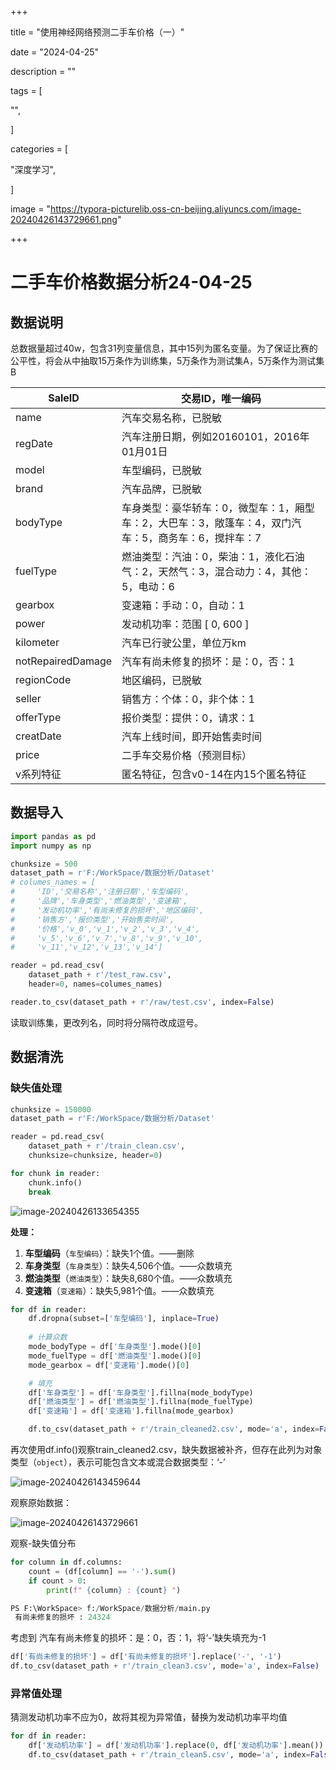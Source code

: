 +++

title = "使用神经网络预测二手车价格（一）"

date = "2024-04-25"

description = ""

tags = [

 "",

]

categories = [

 "深度学习",

]

image = "https://typora-picturelib.oss-cn-beijing.aliyuncs.com/image-20240426143729661.png"

+++

# 二手车价格数据分析24-04-25

## 数据说明

总数据量超过40w，包含31列变量信息，其中15列为匿名变量。为了保证比赛的公平性，将会从中抽取15万条作为训练集，5万条作为测试集A，5万条作为测试集B


| SaleID            | 交易ID，唯一编码                                             |
| ----------------- | ------------------------------------------------------------ |
| name              | 汽车交易名称，已脱敏                                         |
| regDate           | 汽车注册日期，例如20160101，2016年01月01日                   |
| model             | 车型编码，已脱敏                                             |
| brand             | 汽车品牌，已脱敏                                             |
| bodyType          | 车身类型：豪华轿车：0，微型车：1，厢型车：2，大巴车：3，敞篷车：4，双门汽车：5，商务车：6，搅拌车：7 |
| fuelType          | 燃油类型：汽油：0，柴油：1，液化石油气：2，天然气：3，混合动力：4，其他：5，电动：6 |
| gearbox           | 变速箱：手动：0，自动：1                                     |
| power             | 发动机功率：范围 [ 0, 600 ]                                  |
| kilometer         | 汽车已行驶公里，单位万km                                     |
| notRepairedDamage | 汽车有尚未修复的损坏：是：0，否：1                           |
| regionCode        | 地区编码，已脱敏                                             |
| seller            | 销售方：个体：0，非个体：1                                   |
| offerType         | 报价类型：提供：0，请求：1                                   |
| creatDate         | 汽车上线时间，即开始售卖时间                                 |
| price             | 二手车交易价格（预测目标）                                   |
| v系列特征         | 匿名特征，包含v0-14在内15个匿名特征                          |

## 数据导入

```python
import pandas as pd
import numpy as np

chunksize = 500
dataset_path = r'F:/WorkSpace/数据分析/Dataset'
# columes_names = [
#     'ID','交易名称','注册日期','车型编码',
#     '品牌','车身类型','燃油类型','变速箱',
#     '发动机功率','有尚未修复的损坏','地区编码',
#     '销售方','报价类型','开始售卖时间',
#     '价格','v_0','v_1','v_2','v_3','v_4',
#     'v_5','v_6','v_7','v_8','v_9','v_10',
#     'v_11','v_12','v_13','v_14']

reader = pd.read_csv(
    dataset_path + r'/test_raw.csv',
    header=0, names=columes_names)

reader.to_csv(dataset_path + r'/raw/test.csv', index=False)
```

读取训练集，更改列名，同时将分隔符改成逗号。

## 数据清洗

### 缺失值处理

```py
chunksize = 150000
dataset_path = r'F:/WorkSpace/数据分析/Dataset'

reader = pd.read_csv(
    dataset_path + r'/train_clean.csv',
    chunksize=chunksize, header=0)

for chunk in reader:
    chunk.info()
    break
```

![image-20240426133654355](https://typora-picturelib.oss-cn-beijing.aliyuncs.com/image-20240426133654355.png)

**处理：**

1. **车型编码**（`车型编码`）：缺失1个值。——删除
2. **车身类型**（`车身类型`）：缺失4,506个值。——众数填充
3. **燃油类型**（`燃油类型`）：缺失8,680个值。——众数填充
4. **变速箱**（`变速箱`）：缺失5,981个值。——众数填充

```py
for df in reader:
    df.dropna(subset=['车型编码'], inplace=True)
    
    # 计算众数
    mode_bodyType = df['车身类型'].mode()[0]
    mode_fuelType = df['燃油类型'].mode()[0]
    mode_gearbox = df['变速箱'].mode()[0]

    # 填充
    df['车身类型'] = df['车身类型'].fillna(mode_bodyType)
    df['燃油类型'] = df['燃油类型'].fillna(mode_fuelType)
    df['变速箱'] = df['变速箱'].fillna(mode_gearbox)

    df.to_csv(dataset_path + r'/train_cleaned2.csv', mode='a', index=False)
```

再次使用df.info()观察train_cleaned2.csv，缺失数据被补齐，但存在此列为对象类型（`object`），表示可能包含文本或混合数据类型：‘-’

![image-20240426143459644](https://typora-picturelib.oss-cn-beijing.aliyuncs.com/image-20240426143459644.png)

观察原始数据：

![image-20240426143729661](https://typora-picturelib.oss-cn-beijing.aliyuncs.com/image-20240426143729661.png)

观察-缺失值分布
```py
for column in df.columns:
    count = (df[column] == '-').sum()
    if count > 0:
        print(f" {column} : {count} ")
```

```py
PS F:\WorkSpace> f:/WorkSpace/数据分析/main.py
 有尚未修复的损坏 : 24324
```

考虑到  汽车有尚未修复的损坏：是：0，否：1，将‘-’缺失填充为-1

```py
df['有尚未修复的损坏'] = df['有尚未修复的损坏'].replace('-', '-1')
df.to_csv(dataset_path + r'/train_clean3.csv', mode='a', index=False)
```

### 异常值处理

猜测发动机功率不应为0，故将其视为异常值，替换为发动机功率平均值

```py
for df in reader:
    df['发动机功率'] = df['发动机功率'].replace(0, df['发动机功率'].mean())
    df.to_csv(dataset_path + r'/train_clean5.csv', mode='a', index=False)
```

